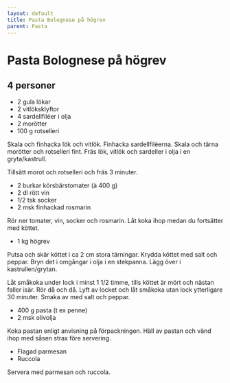 ```yaml
---
layout: default
title: Pasta Bolognese på högrev
parent: Pasta
---
```

# Pasta Bolognese på högrev

## 4 personer

-   2 gula lökar
-   2 vitlöksklyftor
-   4 sardellfiléer i olja
-   2 morötter
-   100 g rotselleri

Skala och finhacka lök och vitlök. Finhacka sardellfiléerna. Skala och
tärna morötter och rotselleri fint. Fräs lök, vitlök och sardeller i
olja i en gryta/kastrull.

Tillsätt morot och rotselleri och fräs 3 minuter.

-   2 burkar körsbärstomater (à 400 g)
-   2 dl rött vin
-   1/2 tsk socker
-   2 msk finhackad rosmarin

Rör ner tomater, vin, socker och rosmarin. Låt koka ihop medan du
fortsätter med köttet.

-   1 kg högrev

Putsa och skär köttet i ca 2 cm stora tärningar. Krydda köttet med salt
och peppar. Bryn det i omgångar i olja i en stekpanna. Lägg över i
kastrullen/grytan.

Låt småkoka under lock i minst 1 1/2 timme, tills köttet är mört och
nästan faller isär. Rör då och då. Lyft av locket och låt småkoka utan
lock ytterligare 30 minuter. Smaka av med salt och peppar.

-   400 g pasta (t ex penne)
-   2 msk olivolja

Koka pastan enligt anvisning på förpackningen. Häll av pastan och vänd
ihop med såsen strax före servering.

-   Flagad parmesan
-   Ruccola

Servera med parmesan och ruccola.
